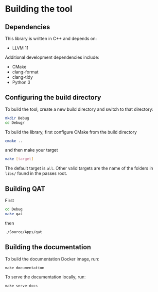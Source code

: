 # Building the tool

## Dependencies

This library is written in C++ and depends on:

- LLVM 11

Additional development dependencies include:

- CMake
- clang-format
- clang-tidy
- Python 3

## Configuring the build directory

To build the tool, create a new build directory and switch to that directory:

```sh
mkdir Debug
cd Debug/
```

To build the library, first configure CMake from the build directory

```sh
cmake ..
```

and then make your target

```sh
make [target]
```

The default target is `all`. Other valid targets are the name of the folders in `libs/` found in the passes root.

## Building QAT

First

```sh
cd Debug
make qat
```

then

```sh
./Source/Apps/qat
```

## Building the documentation

To build the documentation Docker image, run:

```
make documentation
```

To serve the documentation locally, run:

```
make serve-docs
```
